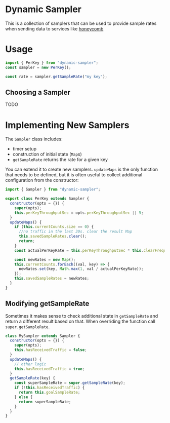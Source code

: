 # Dynamic Sampler

This is a collection of samplers that can be used to provide sample
rates when sending data to services like [honeycomb](https://honeycomb.io)

# Usage

```javascript
import { PerKey } from "dynamic-sampler";
const sampler = new PerKey();

const rate = sampler.getSampleRate("my key");
```

## Choosing a Sampler

TODO

# Implementing New Samplers

The `Sampler` class includes:

* timer setup
* construction of initial state (`Map`s)
* `getSampleRate` returns the rate for a given key

You can extend it to create new samplers. `updateMaps` is the only
function that needs to be defined, but it is often useful to collect
additional configuration from the constructor:

```javascript
import { Sampler } from "dynamic-sampler";

export class PerKey extends Sampler {
  constructor(opts = {}) {
    super(opts);
    this.perKeyThroughputSec = opts.perKeyThroughputSec || 5;
  }
  updateMaps() {
    if (this.currentCounts.size == 0) {
      //no traffic in the last 30s. clear the result Map
      this.savedSampleRates.clear();
      return;
    }
    const actualPerKeyRate = this.perKeyThroughputSec * this.clearFrequencySec;

    const newRates = new Map();
    this.currentCounts.forEach((val, key) => {
      newRates.set(key, Math.max(1, val / actualPerKeyRate));
    });
    this.savedSampleRates = newRates;
  }
}
```

## Modifying getSampleRate

Sometimes it makes sense to check additional state in `getSampleRate`
and return a different result based on that. When overriding the
function call `super.getSampleRate`.

```javascript
class MySampler extends Sampler {
  constructor(opts = {}) {
    super(opts);
    this.hasReceivedTraffic = false;
  }
  updateMaps() {
    // other logic
    this.hasReceivedTraffic = true;
  }
  getSampleRate(key) {
    const superSampleRate = super.getSampleRate(key);
    if (!this.hasReceivedTraffic) {
      return this.goalSampleRate;
    } else {
      return superSampleRate;
    }
  }
}
```
